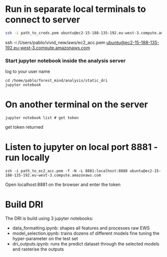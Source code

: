 # Run in separate local terminals to connect to server
```bash
ssh -i path_to_creds.pem ubuntu@ec2-15-188-135-192.eu-west-3.compute.amazonaws.com   
```
ssh -i /Users/pablo/vivid_new/aws/ec2_acc.pem ubuntu@ec2-15-188-135-192.eu-west-3.compute.amazonaws.com   

### Start jupyter notebook inside the analysis server
log to your user name
```
cd /home/pablo/forest_mind/analysis/static_dri 
jupyter notebook
```
# On another terminal on the server
```
jupyter notebook list # get token
```
get token returned
# Listen to jupyter on local port 8881 - run locally
```
ssh -i path_to_ec2_acc.pem -f -N -L 8881:localhost:8888 ubuntu@ec2-15-188-135-192.eu-west-3.compute.amazonaws.com  
```
Open localhost:8881 on the browser and enter the token 

# Build DRI
The DRI is build using 3 jupyter notebooks:
* data_formatting.ipynb: shapes all features and processes raw EWS
* model_selection.ipynb: trains dozens of different models fine tuning the hyper-parameter on the test set
* dri_outputs.ipynb: runs the predict dataset through the selected models and rasterise the outputs
